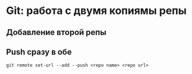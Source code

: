 # Git: работа с двумя копиямы репы

## Добавление второй репы

## Push сразу в обе

```shell
git remote set-url --add --push <repo name> <repo url>
```